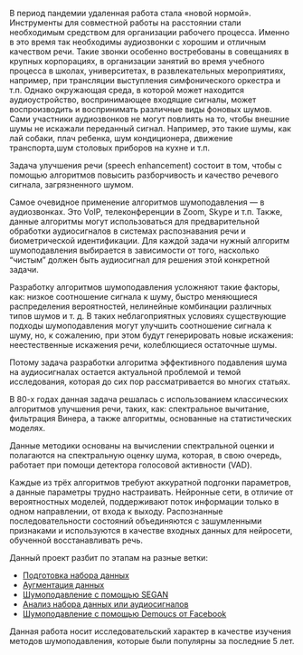 <p>В период пандемии удаленная работа стала «новой нормой». Инструменты для совместной работы на расстоянии стали необходимым средством для организации рабочего процесса. Именно в это время так необходимы аудиозвонки с хорошим и отличным качеством речи. Такие звонки особенно востребованы в совещаниях в крупных корпорациях, в организации занятий во время учебного процесса в школах, университетах, в развлекательных мероприятиях, например, при трансляции выступления симфонического оркестра и т.п.  Однако окружающая среда, в которой может находится аудиоустройство, воспринимающее входящие сигналы, может воспроизводить и воспринимать различные виды фоновых шумов. Сами участники аудиозвонков не могут повлиять на то, чтобы внешние шумы не искажали переданный сигнал. Например, это такие шумы, как лай собаки, плач ребенка, шум кондиционера, движение транспорта,шум столовых приборов на кухне и т.п.</p>
<p>Задача улучшения речи (speech enhancement) состоит в том, чтобы с помощью алгоритмов повысить разборчивость и качество речевого сигнала, загрязненного шумом. </p>
<p>Самое очевидное применение алгоритмов шумоподавления — в аудиозвонках. Это VoIP, телеконференции в Zoom, Skype и т.п. Также, данные алгоритмы могут использоваться для предварительной обработки аудиосигналов в системах распознавания речи и биометрической идентификации. Для каждой задачи нужный алгоритм шумоподавления выбирается в зависимости от того, насколько “чистым” должен быть аудиосигнал для решения этой конкретной задачи. </p>
<p>Разработку алгоритмов шумоподавления усложняют такие факторы, как: низкое соотношение сигнала к шуму, быстро меняющиеся распределения вероятностей, нелинейные комбинации различных типов шумов и т. д. В таких неблагоприятных условиях существующие подходы шумоподавления могут улучшить соотношение сигнала к шуму, но, к сожалению, при этом будут генерировать новые искажения: неестественные искажения речи, колеблющиеся остаточные шумы. </p>
<p>Потому задача разработки алгоритма эффективного подавления шума на аудиосигналах остается актуальной проблемой и темой исследования, которая до сих пор рассматривается во многих статьях.</p>
<p>В 80-х годах данная задача решалась с использованием классических алгоритмов улучшения речи, таких, как: спектральное вычитание, фильтрация Винера, а также алгоритмы, основанные на статистических моделях.</p>
<p>Данные методики основаны на вычислении спектральной оценки и полагаются на спектральную оценку шума, которая, в свою очередь, работает при помощи детектора голосовой активности (VAD). </p>
<p>Каждые из трёх алгоритмов требуют аккуратной подгонки параметров, а данные параметры трудно настраивать. Нейронные сети, в отличие от вероятностных моделей, поддерживают поток информации только в одном направлении, от входа к выходу. Распознанные последовательности состояний объединяются с зашумленными признаками и используются в качестве входных данных для нейросети, обученной восстанавливать речь.</p>
<p>Данный проект разбит по этапам на разные ветки: </p>
<ul>
  <li><a href = 'https://github.com/Alena0704/intelligent-noise-reduction/tree/prepare-audio'>Подготовка набора данных</a></li>
  <li><a href='https://github.com/Alena0704/intelligent-noise-reduction/tree/augmentation'>Аугментация данных</a></li>
  <li><a href = 'https://github.com/Alena0704/intelligent-noise-reduction/tree/segan'>Шумоподавление с помощью SEGAN</a></li>
  <li><a href='https://github.com/Alena0704/intelligent-noise-reduction/tree/wavenet>Шумоподавление с помощью WaveNet</a></li>
  <li><a href = 'https://github.com/Alena0704/intelligent-noise-reduction/tree/analize_audio'>Анализ набора данных или аудиосигналов</a></li>
  <li><a href = 'https://github.com/Alena0704/intelligent-noise-reduction/tree/Demoucs_from_Facebook'>Шумоподавление с помощью Demoucs от Facebook</a></li>
    </ul>
   Данная работа носит исследовательский характер в качестве изучения методов шумоподавления, которые были популярны за последние 5 лет.

